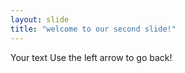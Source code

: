 ```yaml
---
layout: slide 
title: "welcome to our second slide!"
---
```

Your text 
Use the left arrow to go back!
